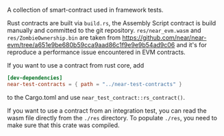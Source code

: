 A collection of smart-contract used in framework tests.

Rust contracts are built via `build.rs`, the Assembly Script contract
is build manually and committed to the git repository.
`res/near_evm.wasm` and `res/ZombieOwnership.bin` are taken from
<https://github.com/near/near-evm/tree/a651e9be680b59cca9aad86c1f9e9e9b54ad9c06>
and it's for reproduce a performance issue encountered in EVM
contracts.

If you want to use a contract from rust core, add

```toml
[dev-dependencies]
near-test-contracts = { path = "../near-test-contracts" }
```

to the Cargo.toml and use `near_test_contract::rs_contract()`.

If you want to use a contract from an integration test, you can read
the wasm file directly from the `./res` directory.  To populate
`./res`, you need to make sure that this crate was compiled.
